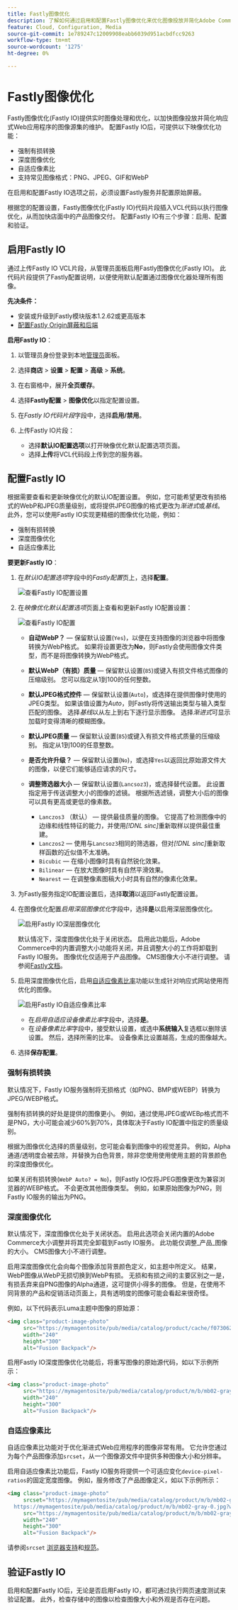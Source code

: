 ```yaml
---
title: Fastly图像优化
description: 了解如何通过启用和配置Fastly图像优化来优化图像投放并简化Adobe Commerce站点的图像管理。
feature: Cloud, Configuration, Media
source-git-commit: 1e789247c12009908eabb6039d951acbdfcc9263
workflow-type: tm+mt
source-wordcount: '1275'
ht-degree: 0%

---
```


# Fastly图像优化

Fastly图像优化(Fastly IO)提供实时图像处理和优化，以加快图像投放并简化响应式Web应用程序的图像源集的维护。 配置Fastly IO后，可提供以下映像优化功能：

- 强制有损转换
- 深度图像优化
- 自适应像素比
- 支持常见图像格式：PNG、JPEG、GIF和WebP

在启用和配置Fastly IO选项之前，必须设置Fastly服务并配置原始屏蔽。

根据您的配置设置，Fastly图像优化(Fastly IO)代码片段插入VCL代码以执行图像优化，从而加快店面中的产品图像交付。 配置Fastly IO有三个步骤：启用、配置和验证。

## 启用Fastly IO

通过上传Fastly IO VCL片段，从管理员面板启用Fastly图像优化(Fastly IO)。 此代码片段提供了Fastly配置说明，以便使用默认配置通过图像优化器处理所有图像。

**先决条件：**

- 安装或升级到Fastly模块版本1.2.62或更高版本
- [配置Fastly Origin屏蔽和后端](fastly-custom-cache-configuration.md#configure-back-ends-and-origin-shielding)

**启用Fastly IO**：

1. 以管理员身份登录到本地[管理员](../../get-started/onboarding.md#access-your-admin-panel)面板。

1. 选择&#x200B;**商店** > **设置** > **配置** > **高级** > **系统**。

1. 在右窗格中，展开&#x200B;**全页缓存**。

1. 选择&#x200B;**Fastly配置** > **图像优化**&#x200B;以指定配置设置。

1. 在&#x200B;_Fastly IO代码片段_&#x200B;字段中，选择&#x200B;**启用/禁用**。

1. 上传Fastly IO片段：

   - 选择&#x200B;**默认IO配置选项**&#x200B;以打开映像优化默认配置选项页面。
   - 选择&#x200B;**上传**&#x200B;将VCL代码段上传到您的服务器。

## 配置Fastly IO

根据需要查看和更新映像优化的默认IO配置设置。 例如，您可能希望更改有损格式的WebP和JPEG质量级别，或将提供JPEG图像的格式更改为&#x200B;_渐进式_&#x200B;或&#x200B;_基线_。 此外，您可以使用Fastly IO实现更精细的图像优化功能，例如：

- 强制有损转换
- 深度图像优化
- 自适应像素比

**要更新Fastly IO**：

1. 在&#x200B;_默认IO配置选项_&#x200B;字段中的&#x200B;_Fastly配置_&#x200B;页上，选择&#x200B;**配置**。

   ![查看Fastly IO配置设置](../../assets/cdn/fastly-io-default-config.png)

1. 在&#x200B;_映像优化默认配置选项_&#x200B;页面上查看和更新Fastly IO配置设置：

   ![查看Fastly IO配置](../../assets/cdn/fastly-io-config-options.png)

   - **自动WebP？** — 保留默认设置(`Yes`)，以便在支持图像的浏览器中将图像转换为WebP格式。 如果将设置更改为&#x200B;**No**，则Fastly会使用图像文件类型，而不是将图像转换为WebP格式。

   - **默认WebP（有损）质量** — 保留默认设置(`85`)或键入有损文件格式图像的压缩级别。 您可以指定从1到100的任何整数。

   - **默认JPEG格式控件** — 保留默认设置(`Auto`)，或选择在提供图像时使用的JPEG类型。 如果该值设置为&#x200B;_Auto_，则Fastly将传送输出类型与输入类型匹配的图像。 选择&#x200B;_基线_&#x200B;以从左上到右下逐行显示图像。 选择&#x200B;_渐进式_&#x200B;可显示加载时变得清晰的模糊图像。

   - **默认JPEG质量** — 保留默认设置(`85`)或键入有损文件格式质量的压缩级别。 指定从1到100的任意整数。

   - **是否允许升级？** — 保留默认设置(`No`)，或选择`Yes`以返回比原始源文件大的图像，以便它们能够适应请求的尺寸。

   - **调整筛选器大小** — 保留默认设置(`Lancsoz3`)，或选择替代设置。 此设置指定用于传送调整大小的图像的滤镜。 根据所选滤镜，调整大小后的图像可以具有更高或更低的像素数。

      - `Lanczos3` （默认） — 提供最佳质量的图像。 它提高了检测图像中的边缘和线性特征的能力，并使用&#x200B;_[!DNL sinc]_&#x200B;重新取样以提供最佳重建。
      - `Lanczos2` — 使用与`Lancsoz3`相同的筛选器，但对&#x200B;_[!DNL sinc]_&#x200B;重新取样函数的近似值不太准确。
      - `Bicubic` — 在缩小图像时具有自然锐化效果。
      - `Bilinear` — 在放大图像时具有自然平滑效果。
      - `Nearest` — 在调整像素图稿大小时具有自然的像素化效果。

1. 为Fastly服务指定IO配置设置后，选择&#x200B;**取消**&#x200B;以返回Fastly配置设置。

1. 在图像优化配置&#x200B;_启用深层图像优化_&#x200B;字段中，选择&#x200B;**是**&#x200B;以启用深层图像优化。

   ![启用Fastly IO深层图像优化](../../assets/cdn/fastly-io-deep-image-config.png)

   默认情况下，深度图像优化处于关闭状态。 启用此功能后，Adobe Commerce中的内置调整大小功能将关闭，并且调整大小的工作将卸载到Fastly IO服务。 图像优化仅适用于产品图像。 CMS图像大小不进行调整。 请参阅[Fastly文档](#deep-image-optimization)。

1. 启用深度图像优化后，启用[自适应像素比率](#adaptive-pixel-ratios)功能以生成针对响应式网站使用而优化的图像。

   ![启用Fastly IO自适应像素比率](../../assets/cdn/fastly-io-config-adaptive-pixel.png)

   - 在&#x200B;_启用自适应设备像素比率_&#x200B;字段中，选择&#x200B;**是**。
   - 在&#x200B;_设备像素比率_&#x200B;字段中，接受默认设置，或选中&#x200B;**系统输入**&#x200B;复选框以删除该设置。 然后，选择所需的比率。 设备像素比设置越高，生成的图像越大。

1. 选择&#x200B;**保存配置**。

### 强制有损转换

默认情况下，Fastly IO服务强制将无损格式（如PNG、BMP或WEBP）转换为JPEG/WEBP格式。

强制有损转换的好处是提供的图像更小。
例如，通过使用JPEG或WEBp格式而不是PNG，大小可能会减少60%到70%，具体取决于Fastly IO配置中指定的质量级别。

根据为图像优化选择的质量级别，您可能会看到图像中的视觉差异。 例如，Alpha通道/透明度会被去除，并替换为白色背景，除非您使用使用使用主题的背景颜色的深度图像优化。

如果关闭有损转换(`WebP Auto? = No`)，则Fastly IO仅将JPEG图像更改为兼容浏览器的WEBP格式。 不会更改其他图像类型。 例如，如果原始图像为PNG，则Fastly IO服务的输出为PNG。

### 深度图像优化

默认情况下，深度图像优化处于关闭状态。 启用此选项会关闭内置的Adobe Commerce大小调整并将其完全卸载到Fastly IO服务。
此功能仅调整_产品_&#x200B;图像的大小。 CMS图像大小不进行调整。

启用深度图像优化会向每个图像添加背景颜色定义，如主题中所定义。 结果，WebP图像从WebP无损切换到WebP有损。 无损和有损之间的主要区别之一是，有损丢弃来自PNG图像的Alpha通道，这可提供小得多的图像。 但是，在使用不同背景的产品和促销活动页面上，具有透明度的图像可能会看起来很奇怪。

例如，以下代码表示Luma主题中图像的原始源：

```html
<img class="product-image-photo"
     src="https://mymagentosite/pub/media/catalog/product/cache/f073062f50e48eb0f0998593e568d857/m/b/mb02-gray-0.jpg"
     width="240"
     height="300"
     alt="Fusion Backpack"/>
```

启用Fastly IO深度图像优化功能后，将重写图像的原始源代码，如以下示例所示：

```html
<img class="product-image-photo"
     src="https://mymagentosite/pub/media/catalog/product/m/b/mb02-gray-0.jpg?width=240&height=300&quality=80&bg-color=255,255,255&fit=bounds"
     width="240"
     height="300"
     alt="Fusion Backpack"/>
```

### 自适应像素比

自适应像素比功能对于优化渐进式Web应用程序的图像非常有用。 它允许您通过为每个产品图像添加`srcset`，从一个图像源文件中提供多种图像大小和分辨率。

启用自适应像素比功能后，Fastly IO服务将提供一个可适应变化`device-pixel-ratios`的固定宽度图像。
例如，服务修改了产品图像定义，如以下示例所示：

```html
<img class="product-image-photo"
     srcset="https://mymagentosite/pub/media/catalog/product/m/b/mb02-gray-0.jpg?width=240&height=300&quality=80&bg-color=255,255,255&fit=bounds&dpr=2 2x,
  https://mymagentosite/pub/media/catalog/product/m/b/mb02-gray-0.jpg?width=240&height=300&quality=80&bg-color=255,255,255&fit=bounds&dpr=3 3x"
     src="https://mymagentosite/pub/media/catalog/product/m/b/mb02-gray-0.jpg?width=240&height=300&quality=80&bg-color=255,255,255&fit=bounds"
     width="240"
     height="300"
     alt="Fusion Backpack"/>
```

请参阅`srcset` [浏览器支持](https://caniuse.com/#feat=srcset)和[规范](https://html.spec.whatwg.org/multipage/embedded-content.html#attr-img-srcset)。

## 验证Fastly IO

启用和配置Fastly IO后，无论是否启用Fastly IO，都可通过执行网页速度测试来验证配置。 此外，检查存储中的图像以检查图像大小和外观是否存在问题。
